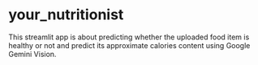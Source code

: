 # your_nutritionist
This streamlit app is about predicting whether the uploaded food item is healthy or not and predict its approximate calories content using Google Gemini Vision. 
